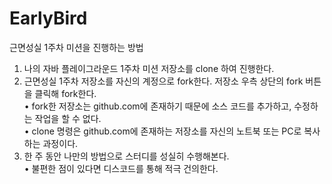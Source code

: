 # EarlyBird
근면성실 1주차 미션을 진행하는 방법

1. 나의 자바 플레이그라운드 1주차 미션 저장소를 clone 하여 진행한다.
2. 근면성실 1주차 저장소를 자신의 계정으로 fork한다. 저장소 우측 상단의 fork 버튼을 클릭해 fork한다.<br>
  • fork한 저장소는 github.com에 존재하기 때문에 소스 코드를 추가하고, 수정하는 작업을 할 수 없다.<br>
  • clone 명령은 github.com에 존재하는 저장소를 자신의 노트북 또는 PC로 복사하는 과정이다.<br>
3. 한 주 동안 나만의 방법으로 스터디를 성실히 수행해본다. <br>
  • 불편한 점이 있다면 디스코드를 통해 적극 건의한다.
